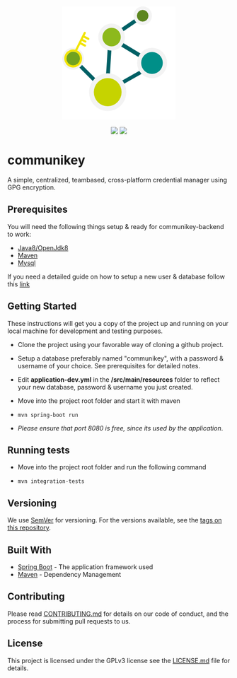 <p align="center">
    <img src="assets/communikey-logo-light.svg.png"/>
</p>

<p align="center">
    <img src="https://api.travis-ci.org/communicode/communikey-backend.svg?branch=master"/>
    <img src="https://img.shields.io/badge/release-0.17.3-blue.svg"/>
</p>

# communikey

A simple, centralized, teambased, cross-platform credential manager using GPG encryption.

## Prerequisites

You will need the following things setup & ready for communikey-backend to work:

- [Java8/OpenJdk8](http://www.oracle.com/technetwork/java/javase/downloads/jdk8-downloads-2133151.html)
- [Maven](https://maven.apache.org/install.html)
- [Mysql](https://dev.mysql.com/doc/en/installing.html)

If you need a detailed guide on how to setup a new user & database follow this [link](https://www.digitalocean.com/community/tutorials/how-to-create-a-new-user-and-grant-permissions-in-mysql)

## Getting Started

These instructions will get you a copy of the project up and running on your local machine for development and testing purposes.

- Clone the project using your favorable way of cloning a github project.

- Setup a database preferably named "communikey", with a password & username of your choice. See prerequisites for detailed notes.

- Edit **application-dev.yml** in the **/src/main/resources** folder to reflect your new database, password & username you just created.

- Move into the project root folder and start it with maven
  
-  ``` 
   mvn spring-boot run
   ```

- *Please ensure that port 8080 is free, since its used by the application*.

## Running tests

- Move into the project root folder and run the following command
  
-  ``` 
   mvn integration-tests
   ```

## Versioning

We use [SemVer](http://semver.org/) for versioning. For the versions available, see the [tags on this repository](https://github.com/communicode/communikey-backend/tags). 

## Built With

* [Spring Boot](https://projects.spring.io/spring-boot/) - The application framework used
* [Maven](https://maven.apache.org/) - Dependency Management 

## Contributing

Please read [CONTRIBUTING.md](CONTRIBUTING.md) for details on our code of conduct, and the process for submitting pull requests to us.

## License

This project is licensed under the GPLv3 license see the [LICENSE.md](LICENSE.md) file for details.


